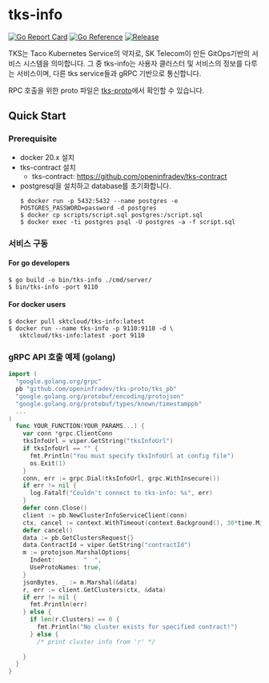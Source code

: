 # tks-info

[![Go Report Card](https://goreportcard.com/badge/github.com/openinfradev/tks-info?style=flat-square)](https://goreportcard.com/report/github.com/openinfradev/tks-info)
[![Go Reference](https://pkg.go.dev/badge/github.com/openinfradev/tks-info.svg)](https://pkg.go.dev/github.com/openinfradev/tks-info)
[![Release](https://img.shields.io/github/release/sktelecom/tks-info.svg?style=flat-square)](https://github.com/openinfradev/tks-info/releases/latest)

TKS는 Taco Kubernetes Service의 약자로, SK Telecom이 만든 GitOps기반의 서비스 시스템을 의미합니다. 그 중 tks-info는 사용자 클러스터 및 서비스의 정보를 다루는 서비스이며, 다른 tks service들과 gRPC 기반으로 통신합니다. 

RPC 호출을 위한 proto 파일은 [tks-proto](https://github.com/openinfradev/tks-proto)에서 확인할 수 있습니다.


## Quick Start

### Prerequisite
* docker 20.x 설치
* tks-contract 설치
  * tks-contract: https://github.com/openinfradev/tks-contract
* postgresql을 설치하고 database를 초기화합니다.
  ```
  $ docker run -p 5432:5432 --name postgres -e POSTGRES_PASSWORD=password -d postgres
  $ docker cp scripts/script.sql postgres:/script.sql
  $ docker exec -ti postgres psql -U postgres -a -f script.sql
  ``` 

### 서비스 구동 
#### For go developers
```
$ go build -o bin/tks-info ./cmd/server/
$ bin/tks-info -port 9110
```

#### For docker users
```
$ docker pull sktcloud/tks-info:latest
$ docker run --name tks-info -p 9110:9110 -d \
   sktcloud/tks-info:latest -port 9110 
```

### gRPC API 호출 예제 (golang)

```go
import (
  "google.golang.org/grpc"
  pb "github.com/openinfradev/tks-proto/tks_pb"
  "google.golang.org/protobuf/encoding/protojson"
  "google.golang.org/protobuf/types/known/timestamppb"
  ...
)
  func YOUR_FUNCTION(YOUR_PARAMS...) {
    var conn *grpc.ClientConn
    tksInfoUrl = viper.GetString("tksInfoUrl")
    if tksInfoUrl == "" {
      fmt.Println("You must specify tksInfoUrl at config file")
      os.Exit(1)
    }
    conn, err := grpc.Dial(tksInfoUrl, grpc.WithInsecure())
    if err != nil {
      log.Fatalf("Couldn't connect to tks-info: %s", err)
    }
    defer conn.Close()
    client := pb.NewClusterInfoServiceClient(conn)
    ctx, cancel := context.WithTimeout(context.Background(), 30*time.Minute)
    defer cancel()
    data := pb.GetClustersRequest{}
    data.ContractId = viper.GetString("contractId")
    m := protojson.MarshalOptions{
      Indent:        "  ",
      UseProtoNames: true,
    }
    jsonBytes, _ := m.Marshal(&data)
    r, err := client.GetClusters(ctx, &data)
    if err != nil {
      fmt.Println(err)
    } else {
      if len(r.Clusters) == 0 {
        fmt.Println("No cluster exists for specified contract!")
      } else {
        /* print cluster info from 'r' */
 
    }
  }
}
```
